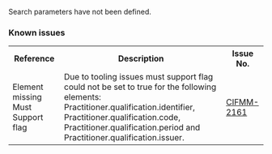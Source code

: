 Search parameters have not been defined.

### Known issues
<table class="list" width="100%">
<tbody>
  <tr>
    <th>Reference</th>
    <th>Description</th>
    <th>Issue No.</th>
  </tr>
  <tr>
        <td>Element missing Must Support flag</td>
        <td>Due to tooling issues must support flag could not be set to true for the following elements: Practitioner.qualification.identifier, Practitioner.qualification.code, Practitioner.qualification.period and Practitioner.qualification.issuer. </td>
        <td><a href="https://jira.nehta.net.au/browse/CIFMM-2161">CIFMM-2161</a></td>
  </tr>
 </tbody>
</table> 